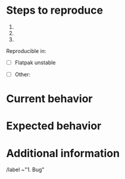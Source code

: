 # Steps to reproduce
<!--
    Explain in detail the steps on how the issue can be reproduced.
-->
1.
2.
3.

Reproducible in:
<!--
    Please test if the issue was already fixed in the unstable version of the app.
    For that, follow these steps:
    1. Make sure Flatpak is installed or install it following these steps https://flatpak.org/setup
    2. Install the unstable version of the app following this link 
    https://git.gnome.org/browse/gnome-apps-nightly/plain/nautilus.flatpakref

    If these steps failed, write in 'Other' the distribution you’re using and
    the version of the app.
-->
* [ ] Flatpak unstable
* [ ] Other: 


# Current behavior
<!-- Describe the current behavior. -->


# Expected behavior
<!-- Describe the expected behavior. -->


# Additional information
<!--
    Provide more information that could be relevant.
    
    If the issue is a crash, provide a stack trace following the steps in:
    https://wiki.gnome.org/Community/GettingInTouch/Bugzilla/GettingTraces
-->


<!-- Ignore the text under this line. -->
/label ~"1. Bug"
